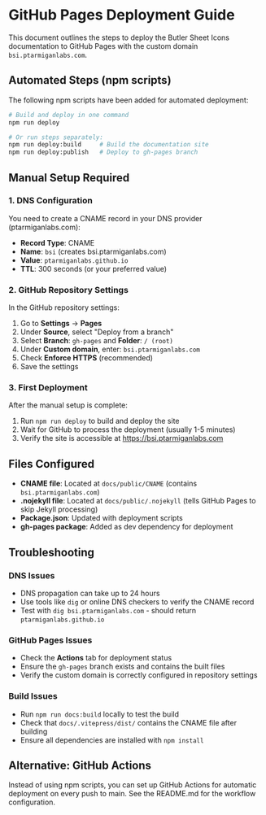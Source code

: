 # GitHub Pages Deployment Guide

This document outlines the steps to deploy the Butler Sheet Icons documentation to GitHub Pages with the custom domain `bsi.ptarmiganlabs.com`.

## Automated Steps (npm scripts)

The following npm scripts have been added for automated deployment:

```bash
# Build and deploy in one command
npm run deploy

# Or run steps separately:
npm run deploy:build     # Build the documentation site
npm run deploy:publish   # Deploy to gh-pages branch
```

## Manual Setup Required

### 1. DNS Configuration

You need to create a CNAME record in your DNS provider (ptarmiganlabs.com):

- **Record Type**: CNAME
- **Name**: `bsi` (creates bsi.ptarmiganlabs.com)
- **Value**: `ptarmiganlabs.github.io`
- **TTL**: 300 seconds (or your preferred value)

### 2. GitHub Repository Settings

In the GitHub repository settings:

1. Go to **Settings** → **Pages**
2. Under **Source**, select "Deploy from a branch"
3. Select **Branch**: `gh-pages` and **Folder**: `/ (root)`
4. Under **Custom domain**, enter: `bsi.ptarmiganlabs.com`
5. Check **Enforce HTTPS** (recommended)
6. Save the settings

### 3. First Deployment

After the manual setup is complete:

1. Run `npm run deploy` to build and deploy the site
2. Wait for GitHub to process the deployment (usually 1-5 minutes)
3. Verify the site is accessible at https://bsi.ptarmiganlabs.com

## Files Configured

- **CNAME file**: Located at `docs/public/CNAME` (contains `bsi.ptarmiganlabs.com`)
- **.nojekyll file**: Located at `docs/public/.nojekyll` (tells GitHub Pages to skip Jekyll processing)
- **Package.json**: Updated with deployment scripts
- **gh-pages package**: Added as dev dependency for deployment

## Troubleshooting

### DNS Issues
- DNS propagation can take up to 24 hours
- Use tools like `dig` or online DNS checkers to verify the CNAME record
- Test with `dig bsi.ptarmiganlabs.com` - should return `ptarmiganlabs.github.io`

### GitHub Pages Issues
- Check the **Actions** tab for deployment status
- Ensure the `gh-pages` branch exists and contains the built files
- Verify the custom domain is correctly configured in repository settings

### Build Issues
- Run `npm run docs:build` locally to test the build
- Check that `docs/.vitepress/dist/` contains the CNAME file after building
- Ensure all dependencies are installed with `npm install`

## Alternative: GitHub Actions

Instead of using npm scripts, you can set up GitHub Actions for automatic deployment on every push to main. See the README.md for the workflow configuration.